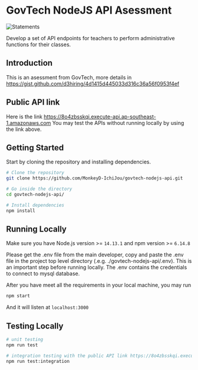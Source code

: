 # GovTech NodeJS API Asessment

![Statements](https://img.shields.io/badge/Coverage-99.26%25-brightgreen.svg)

Develop a set of API endpoints for teachers to perform administrative functions for their classes.

## Introduction

This is an asessment from GovTech, more details in https://gist.github.com/d3hiring/4d1415d445033d316c36a56f0953f4ef

## Public API link

Here is the link https://8o4zbsskqi.execute-api.ap-southeast-1.amazonaws.com
You may test the APIs without running locally by using the link above.

## Getting Started

Start by cloning the repository and installing dependencies.

```bash
# Clone the repository
git clone https://github.com/MonkeyD-IchiJou/govtech-nodejs-api.git

# Go inside the directory
cd govtech-nodejs-api/

# Install dependencies
npm install
```

## Running Locally

Make sure you have Node.js version >= `14.13.1` and npm version >= `6.14.8`

Please get the .env file from the main developer, copy and paste the .env file in the project top level directory (.e.g. ./govtech-nodejs-api/.env). This is an important step before running locally. The .env contains the credentials to connect to mysql database. 

After you have meet all the requirements in your local machine, you may run

```bash
npm start
```

And it will listen at `localhost:3000`

## Testing Locally
```bash
# unit testing
npm run test

# integration testing with the public API link https://8o4zbsskqi.execute-api.ap-southeast-1.amazonaws.com
npm run test:integration
```
